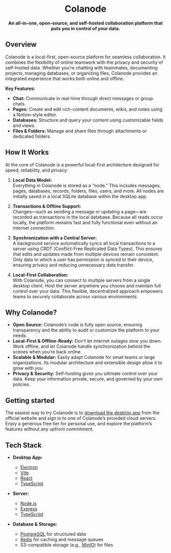 <div align="center">

# Colanode

**An all-in-one, open-source, and self-hosted collaboration platform that puts you in control of your data.**

</div>

## Overview

Colanode is a local-first, open-source platform for seamless collaboration. It combines the flexibility of online teamwork with the privacy and security of self-hosted data. Whether you’re chatting with teammates, documenting projects, managing databases, or organizing files, Colanode provides an integrated experience that works both online and offline.

**Key Features:**

- **Chat:** Communicate in real-time through direct messages or group chats.
- **Pages:** Create and edit rich-content documents, wikis, and notes using a Notion-style editor.
- **Databases:** Structure and query your content using customizable fields and views.
- **Files & Folders:** Manage and share files through attachments or dedicated folders.

## How It Works

At the core of Colanode is a powerful local-first architecture designed for speed, reliability, and privacy:

1. **Local Data Model:**  
   Everything in Colanode is stored as a “node.” This includes messages, pages, databases, records, folders, files, users, and more. All nodes are initially saved in a local SQLite database within the desktop app.

2. **Transactions & Offline Support:**  
   Changes—such as sending a message or updating a page—are recorded as transactions in the local database. Because all reads occur locally, the platform remains fast and fully functional even without an internet connection.

3. **Synchronization with a Central Server:**  
   A background service automatically syncs all local transactions to a server using CRDT (Conflict-Free Replicated Data Types). This ensures that edits and updates made from multiple devices remain consistent. Only data to which a user has permission is synced to their device, ensuring privacy and reducing unnecessary data transfer.

4. **Local-First Collaboration:**  
   With Colanode, you can connect to multiple servers from a single desktop client. Host the server anywhere you choose and maintain full control over your data. This flexible, decentralized approach empowers teams to securely collaborate across various environments.

## Why Colanode?

- **Open Source:** Colanode’s code is fully open source, ensuring transparency and the ability to audit or customize the platform to your needs.
- **Local-First & Offline-Ready:** Don’t let internet outages slow you down. Work offline, and let Colanode handle synchronization behind the scenes when you’re back online.
- **Scalable & Modular:** Easily adapt Colanode for small teams or large organizations. Its modular architecture and extensible design allow it to grow with you.
- **Privacy & Security:** Self-hosting gives you ultimate control over your data. Keep your information private, secure, and governed by your own policies.

## Getting started

The easiest way to try Colanode is to [download the desktop app](https://colanode.com/downloads) from the official website and sign in to one of Colanode’s provided cloud servers. Enjoy a generous free tier for personal use, and explore the platform’s features without any upfront commitment.

## Tech Stack

- **Desktop App:**

  - [Electron](https://www.electronjs.org/)
  - [Vite](https://vitejs.dev/)
  - [React](https://reactjs.org/)
  - [TypeScript](https://www.typescriptlang.org/)

- **Server:**

  - [Node.js](https://nodejs.org/)
  - [Express](https://expressjs.com/)
  - [TypeScript](https://www.typescriptlang.org/)

- **Database & Storage:**
  - [PostgreSQL](https://www.postgresql.org/) for structured data
  - [Redis](https://redis.io/) for caching and message queues
  - S3-compatible storage (e.g., [MinIO](https://min.io/)) for files
